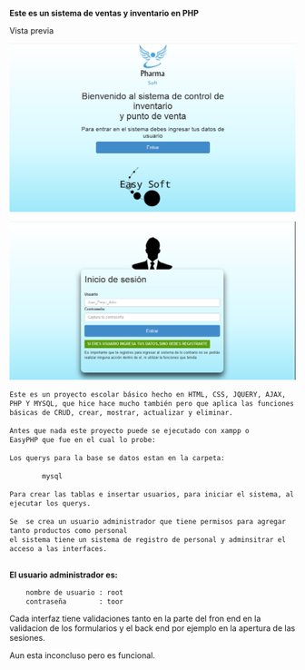 **Este es un sistema de ventas y inventario en PHP**

Vista previa 


![Vista bienvenida](https://github.com/Eduardishion/sistemaVentasEnPHP/blob/master/ima1.png)

![vista inicial](https://github.com/Eduardishion/sistemaVentasEnPHP/blob/master/ima2.png )

```
Este es un proyecto escolar básico hecho en HTML, CSS, JQUERY, AJAX, PHP Y MYSQL, que hice hace mucho también pero que aplica las funciones básicas de CRUD, crear, mostrar, actualizar y eliminar.

Antes que nada este proyecto puede se ejecutado con xampp o 
EasyPHP que fue en el cual lo probe:

Los querys para la base se datos estan en la carpeta:
    
        mysql

Para crear las tablas e insertar usuarios, para iniciar el sistema, al ejecutar los querys.

Se  se crea un usuario administrador que tiene permisos para agregar tanto productos como personal
el sistema tiene un sistema de registro de personal y adminsitrar el acceso a las interfaces.


```

**El usuario administrador es:**
```
    nombre de usuario : root
    contraseña        : toor
```

Cada interfaz tiene validaciones tanto en la parte del fron end en la validacion de los formularios y el back end por ejemplo en la apertura de las sesiones.

Aun esta inconcluso pero es funcional.

